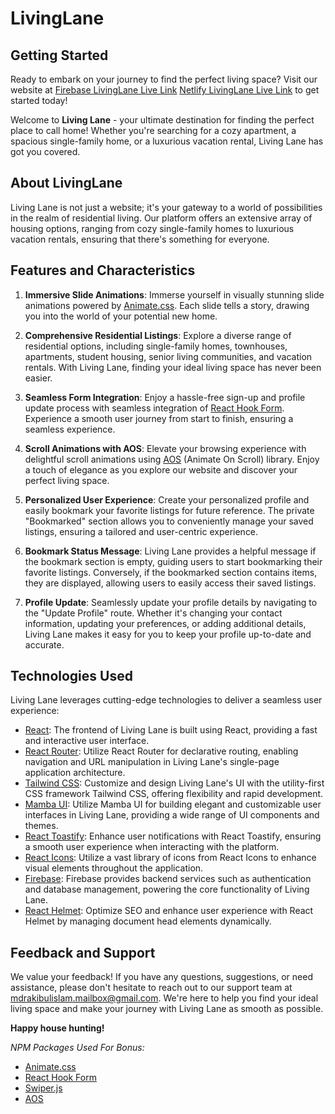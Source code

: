# LivingLane
## Getting Started

Ready to embark on your journey to find the perfect living space? Visit our website at [Firebase LivingLane Live Link](https://assginement-9.web.app/)  [Netlify LivingLane Live Link](https://snazzy-kashata-92163e.netlify.app/) to get started today!

Welcome to **Living Lane** - your ultimate destination for finding the perfect place to call home! Whether you're searching for a cozy apartment, a spacious single-family home, or a luxurious vacation rental, Living Lane has got you covered.

## About LivingLane

Living Lane is not just a website; it's your gateway to a world of possibilities in the realm of residential living. Our platform offers an extensive array of housing options, ranging from cozy single-family homes to luxurious vacation rentals, ensuring that there's something for everyone.
## Features and Characteristics

1. **Immersive Slide Animations**: Immerse yourself in visually stunning slide animations powered by [Animate.css](https://animate.style/). Each slide tells a story, drawing you into the world of your potential new home.

2. **Comprehensive Residential Listings**: Explore a diverse range of residential options, including single-family homes, townhouses, apartments, student housing, senior living communities, and vacation rentals. With Living Lane, finding your ideal living space has never been easier.

3. **Seamless Form Integration**: Enjoy a hassle-free sign-up and profile update process with seamless integration of [React Hook Form](https://react-hook-form.com/). Experience a smooth user journey from start to finish, ensuring a seamless experience.

4. **Scroll Animations with AOS**: Elevate your browsing experience with delightful scroll animations using [AOS](https://michalsnik.github.io/aos/) (Animate On Scroll) library. Enjoy a touch of elegance as you explore our website and discover your perfect living space.

5. **Personalized User Experience**: Create your personalized profile and easily bookmark your favorite listings for future reference. The private "Bookmarked" section allows you to conveniently manage your saved listings, ensuring a tailored and user-centric experience.

6. **Bookmark Status Message**: Living Lane provides a helpful message if the bookmark section is empty, guiding users to start bookmarking their favorite listings. Conversely, if the bookmarked section contains items, they are displayed, allowing users to easily access their saved listings.

7. **Profile Update**: Seamlessly update your profile details by navigating to the "Update Profile" route. Whether it's changing your contact information, updating your preferences, or adding additional details, Living Lane makes it easy for you to keep your profile up-to-date and accurate.



## Technologies Used

Living Lane leverages cutting-edge technologies to deliver a seamless user experience:

- [React](https://reactjs.org/): The frontend of Living Lane is built using React, providing a fast and interactive user interface.
- [React Router](https://reactrouter.com/): Utilize React Router for declarative routing, enabling navigation and URL manipulation in Living Lane's single-page application architecture.
- [Tailwind CSS](https://tailwindcss.com/): Customize and design Living Lane's UI with the utility-first CSS framework Tailwind CSS, offering flexibility and rapid development.
- [Mamba UI](https://www.mambaui.com/): Utilize Mamba UI for building elegant and customizable user interfaces in Living Lane, providing a wide range of UI components and themes.
- [React Toastify](https://fkhadra.github.io/react-toastify/): Enhance user notifications with React Toastify, ensuring a smooth user experience when interacting with the platform.
- [React Icons](https://react-icons.github.io/react-icons/): Utilize a vast library of icons from React Icons to enhance visual elements throughout the application.
- [Firebase](https://firebase.google.com/): Firebase provides backend services such as authentication and database management, powering the core functionality of Living Lane.
- [React Helmet](https://github.com/nfl/react-helmet): Optimize SEO and enhance user experience with React Helmet by managing document head elements dynamically.


## Feedback and Support

We value your feedback! If you have any questions, suggestions, or need assistance, please don't hesitate to reach out to our support team at mdrakibulislam.mailbox@gmail.com. We're here to help you find your ideal living space and make your journey with Living Lane as smooth as possible.

**Happy house hunting!**

*NPM Packages Used For Bonus:*
- [Animate.css](https://animate.style/)
- [React Hook Form](https://react-hook-form.com/)
- [Swiper.js](https://swiperjs.com/)
- [AOS](https://michalsnik.github.io/aos/)
